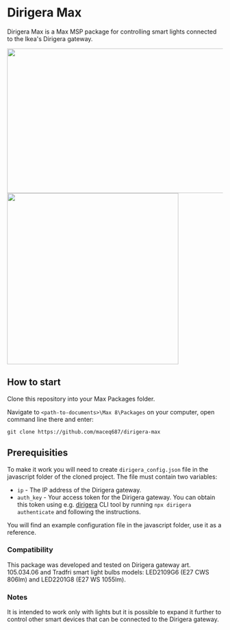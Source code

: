# Dirigera Max

Dirigera Max is a Max MSP package for controlling smart lights connected to the Ikea's Dirigera gateway.

<img src="dirigera.gif" width="600" height="338" />  
<img src="dirigera.gif" width="400" height="400" />  

## How to start

Clone this repository into your Max Packages folder.

Navigate to `<path-to-documents>\Max 8\Packages` on your computer, open command line there and enter:
```
git clone https://github.com/maceq687/dirigera-max
```

## Prerequisities

To make it work you will need to create `dirigera_config.json` file in the javascript folder of the cloned project. The file must contain two variables:

- `ip` - The IP address of the Dirigera gateway.
- `auth_key` - Your access token for the Dirigera gateway. You can obtain this token using e.g. [dirigera](https://github.com/lpgera/dirigera) CLI tool by running `npx dirigera authenticate` and following the instructions.

You will find an example configuration file in the javascript folder, use it as a reference.

### Compatibility

This package was developed and tested on Dirigera gateway art. 105.034.06 and Tradfri smart light bulbs models: LED2109G6 (E27 CWS 806lm) and LED2201G8 (E27 WS 1055lm).

### Notes

It is intended to work only with lights but it is possible to expand it further to control other smart devices that can be connected to the Dirigera gateway.
